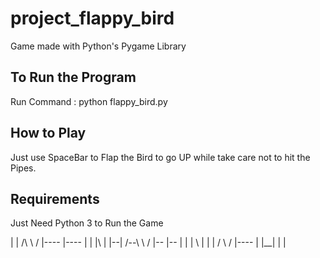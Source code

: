 # project_flappy_bird
Game made with Python's Pygame Library

## To Run the Program
Run Command : python flappy_bird.py

## How to Play
Just use SpaceBar to Flap the Bird to go UP while take care not to hit the Pipes.

## Requirements 
Just Need Python 3 to Run the Game



|  |   /\  \    / |----      |---- |  | |\  |
|--|  /--\  \  /  |--        |--   |  | | \ |
|  | /    \  \/   |----      |     |__| |  \|

